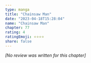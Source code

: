 ```yaml
---
type: manga
title: "Chainsaw Man"
date: "2023-04-18T15:28:04"
name: "Chainsaw Man"
chapter: 77
rating: 4
ratingEmoji: ⭐️⭐️⭐️⭐️
share: false
---
```


*[No review was written for this chapter]*
